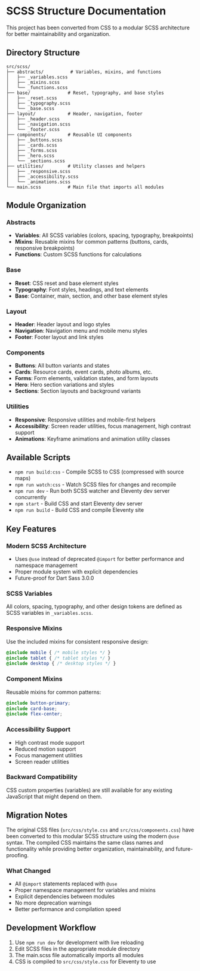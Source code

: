 # SCSS Structure Documentation

This project has been converted from CSS to a modular SCSS architecture for better maintainability and organization.

## Directory Structure

```
src/scss/
├── abstracts/          # Variables, mixins, and functions
│   ├── _variables.scss
│   ├── _mixins.scss
│   └── _functions.scss
├── base/              # Reset, typography, and base styles
│   ├── _reset.scss
│   ├── _typography.scss
│   └── _base.scss
├── layout/            # Header, navigation, footer
│   ├── _header.scss
│   ├── _navigation.scss
│   └── _footer.scss
├── components/        # Reusable UI components
│   ├── _buttons.scss
│   ├── _cards.scss
│   ├── _forms.scss
│   ├── _hero.scss
│   └── _sections.scss
├── utilities/         # Utility classes and helpers
│   ├── _responsive.scss
│   ├── _accessibility.scss
│   └── _animations.scss
└── main.scss          # Main file that imports all modules
```

## Module Organization

### Abstracts
- **Variables**: All SCSS variables (colors, spacing, typography, breakpoints)
- **Mixins**: Reusable mixins for common patterns (buttons, cards, responsive breakpoints)
- **Functions**: Custom SCSS functions for calculations

### Base
- **Reset**: CSS reset and base element styles
- **Typography**: Font styles, headings, and text elements
- **Base**: Container, main, section, and other base element styles

### Layout
- **Header**: Header layout and logo styles
- **Navigation**: Navigation menu and mobile menu styles
- **Footer**: Footer layout and link styles

### Components
- **Buttons**: All button variants and states
- **Cards**: Resource cards, event cards, photo albums, etc.
- **Forms**: Form elements, validation states, and form layouts
- **Hero**: Hero section variations and styles
- **Sections**: Section layouts and background variants

### Utilities
- **Responsive**: Responsive utilities and mobile-first helpers
- **Accessibility**: Screen reader utilities, focus management, high contrast support
- **Animations**: Keyframe animations and animation utility classes

## Available Scripts

- `npm run build:css` - Compile SCSS to CSS (compressed with source maps)
- `npm run watch:css` - Watch SCSS files for changes and recompile
- `npm run dev` - Run both SCSS watcher and Eleventy dev server concurrently
- `npm start` - Build CSS and start Eleventy dev server
- `npm run build` - Build CSS and compile Eleventy site

## Key Features

### Modern SCSS Architecture
- Uses `@use` instead of deprecated `@import` for better performance and namespace management
- Proper module system with explicit dependencies
- Future-proof for Dart Sass 3.0.0

### SCSS Variables
All colors, spacing, typography, and other design tokens are defined as SCSS variables in `_variables.scss`.

### Responsive Mixins
Use the included mixins for consistent responsive design:
```scss
@include mobile { /* mobile styles */ }
@include tablet { /* tablet styles */ }
@include desktop { /* desktop styles */ }
```

### Component Mixins
Reusable mixins for common patterns:
```scss
@include button-primary;
@include card-base;
@include flex-center;
```

### Accessibility Support
- High contrast mode support
- Reduced motion support
- Focus management utilities
- Screen reader utilities

### Backward Compatibility
CSS custom properties (variables) are still available for any existing JavaScript that might depend on them.

## Migration Notes

The original CSS files (`src/css/style.css` and `src/css/components.css`) have been converted to this modular SCSS structure using the modern `@use` syntax. The compiled CSS maintains the same class names and functionality while providing better organization, maintainability, and future-proofing.

### What Changed
- All `@import` statements replaced with `@use`
- Proper namespace management for variables and mixins
- Explicit dependencies between modules
- No more deprecation warnings
- Better performance and compilation speed

## Development Workflow

1. Use `npm run dev` for development with live reloading
2. Edit SCSS files in the appropriate module directory
3. The main.scss file automatically imports all modules
4. CSS is compiled to `src/css/style.css` for Eleventy to use
